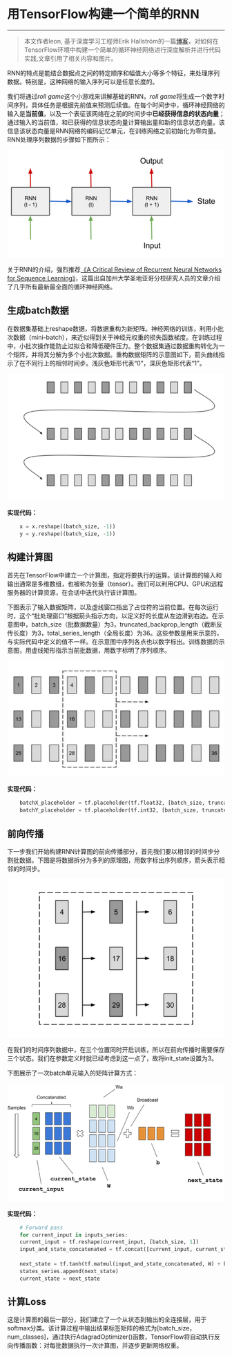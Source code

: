 # 用TensorFlow构建一个简单的RNN

------

> 本文作者leon, 基于深度学习工程师Erik Hallström的一篇[博客](https://medium.com/@erikhallstrm/hello-world-rnn-83cd7105b767)，对如何在TensorFlow环境中构建一个简单的循环神经网络进行深度解析并进行代码实践,文章引用了相关内容和图片。

RNN的特点是能结合数据点之间的特定顺序和幅值大小等多个特征，来处理序列数据。特别是，这种网络的输入序列可以是任意长度的。

我们将通过*roll game*这个小游戏来讲解基础的RNN，*roll game*将生成一个数字时间序列，具体任务是根据先前值来预测后续值。在每个时间步中，循环神经网络的输入是**当前值**，以及一个表征该网络在之前的时间步中**已经获得信息的状态向量**；通过输入的当前值，和已获得的信息状态向量计算输出量和新的信息状态向量。该信息该状态向量是RNN网络的编码记忆单元，在训练网络之前初始化为零向量。RNN处理序列数据的步骤如下图所示：

![rnn-process](../imgs_md/rnn_process.jpg)

关于RNN的介绍，强烈推荐[《A Critical Review of Recurrent Neural Networks for Sequence Learning》](https://link.zhihu.com/?target=https%3A//arxiv.org/pdf/1506.00019.pdf)，这篇出自加州大学圣地亚哥分校研究人员的文章介绍了几乎所有最新最全面的循环神经网络。

## 生成batch数据

在数据集基础上reshape数据，将数据重构为新矩阵。神经网络的训练，利用小批次数据（mini-batch），来近似得到关于神经元权重的损失函数梯度。在训练过程中，小批次操作能防止过拟合和降低硬件压力。整个数据集通过数据重构转化为一个矩阵，并将其分解为多个小批次数据。重构数据矩阵的示意图如下，箭头曲线指示了在不同行上的相邻时间步。浅灰色矩形代表“0”，深灰色矩形代表“1”。

![rnn-batch-matrix](../imgs_md/rnn_batch_matrix.png)

**实现代码：**
```python
    x = x.reshape((batch_size, -1))  
    y = y.reshape((batch_size, -1))
```

## 构建计算图
首先在TensorFlow中建立一个计算图，指定将要执行的运算。该计算图的输入和输出通常是多维数组，也被称为张量（tensor）。我们可以利用CPU、GPU和远程服务器的计算资源，在会话中迭代执行该计算图。

下图表示了输入数据矩阵，以及虚线窗口指出了占位符的当前位置。在每次运行时，这个“批处理窗口”根据箭头指示方向，以定义好的长度从左边滑到右边。在示意图中，batch_size（批数据数量）为3，truncated_backprop_length（截断反传长度）为3，total_series_length（全局长度）为36。这些参数是用来示意的，与实际代码中定义的值不一样。在示意图中序列各点也以数字标出。训练数据的示意图，用虚线矩形指示当前批数据，用数字标明了序列顺序。

![rnn-cell-compute](../imgs_md/rnn_cell_compute.jpg)

**实现代码：**
```python
    batchX_placeholder = tf.placeholder(tf.float32, [batch_size, truncated_backprop_length])
    batchY_placeholder = tf.placeholder(tf.int32, [batch_size, truncated_backprop_length])
```

## 前向传播

下一步我们开始构建RNN计算图的前向传播部分，首先我们要以相邻的时间步分割批数据。下图是将数据拆分为多列的原理图，用数字标出序列顺序，箭头表示相邻的时间步。

![rnn-inputs](../imgs_md/rnn_inputs.png)

在我们的时间序列数据中，在三个位置同时开启训练，所以在前向传播时需要保存三个状态。我们在参数定义时就已经考虑到这一点了，故将init_state设置为3。

下图展示了一次batch单元输入的矩阵计算方式：

![matrix-compute](../imgs_md/matrix_compute.png)

**实现代码：**
```python
    # Forward pass
    for current_input in inputs_series:
    current_input = tf.reshape(current_input, [batch_size, 1])
    input_and_state_concatenated = tf.concat([current_input, current_state],1)  # Increasing number of columns

    next_state = tf.tanh(tf.matmul(input_and_state_concatenated, W) + b)  # Broadcasted addition
    states_series.append(next_state)
    current_state = next_state
```

## 计算Loss

这是计算图的最后一部分，我们建立了一个从状态到输出的全连接层，用于softmax分类。该计算过程中输出结果标签矩阵的格式为[batch_size，num_classes]，通过执行AdagradOptimizer()函数，TensorFlow将自动执行反向传播函数：对每批数据执行一次计算图，并逐步更新网络权重。